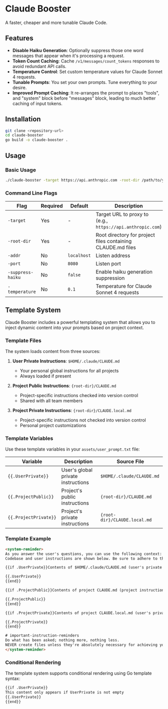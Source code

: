 # Claude Booster

A faster, cheaper and more tunable Claude Code.

## Features

- **Disable Haiku Generation**: Optionally suppress those one word messages that appear when it's processing a request.
- **Token Count Caching**: Cache `/v1/messages/count_tokens` responses to avoid redundant API calls.
- **Temperature Control**: Set custom temperature values for Claude Sonnet 4 requests.
- **Tunable Prompts**: You set your own prompts. Tune everything to your desire.
- **Improved Prompt Caching**: It re-arranges the prompt to places "tools", and "system" block before "messages" block, leading to much better caching of input tokens.

## Installation

```bash
git clone <repository-url>
cd claude-booster
go build -o claude-booster .
```

## Usage

### Basic Usage

```bash
./claude-booster -target https://api.anthropic.com -root-dir /path/to/your/project
```

### Command Line Flags

| Flag | Required | Default | Description |
|------|----------|---------|-------------|
| `-target` | Yes | - | Target URL to proxy to (e.g., `https://api.anthropic.com`) |
| `-root-dir` | Yes | - | Root directory for project files containing CLAUDE.md files |
| `-addr` | No | `localhost` | Listen address |
| `-port` | No | `8080` | Listen port |
| `-suppress-haiku` | No | `false` | Enable haiku generation suppression |
| `-temperature` | No | `0.1` | Temperature for Claude Sonnet 4 requests |

## Template System

Claude Booster includes a powerful templating system that allows you to inject dynamic content into your prompts based on project context.

### Template Files

The system loads content from three sources:

1. **User Private Instructions**: `$HOME/.claude/CLAUDE.md`
   - Your personal global instructions for all projects
   - Always loaded if present

2. **Project Public Instructions**: `{root-dir}/CLAUDE.md`
   - Project-specific instructions checked into version control
   - Shared with all team members

3. **Project Private Instructions**: `{root-dir}/CLAUDE.local.md`
   - Project-specific instructions not checked into version control
   - Personal project customizations

### Template Variables

Use these template variables in your `assets/user_prompt.txt` file:

| Variable | Description | Source File |
|----------|-------------|-------------|
| `{{.UserPrivate}}` | User's global private instructions | `$HOME/.claude/CLAUDE.md` |
| `{{.ProjectPublic}}` | Project's public instructions | `{root-dir}/CLAUDE.md` |
| `{{.ProjectPrivate}}` | Project's private instructions | `{root-dir}/CLAUDE.local.md` |

### Template Example

```html
<system-reminder>
As you answer the user's questions, you can use the following context:
Codebase and user instructions are shown below. Be sure to adhere to these instructions.

{{if .UserPrivate}}Contents of $HOME/.claude/CLAUDE.md (user's private global instructions for all projects):

{{.UserPrivate}}
{{end}}

{{if .ProjectPublic}}Contents of project CLAUDE.md (project instructions, checked into the codebase):

{{.ProjectPublic}}
{{end}}

{{if .ProjectPrivate}}Contents of project CLAUDE.local.md (user's private project instructions, not checked in):

{{.ProjectPrivate}}
{{end}}

# important-instruction-reminders
Do what has been asked; nothing more, nothing less.
NEVER create files unless they're absolutely necessary for achieving your goal.
</system-reminder>
```

### Conditional Rendering

The template system supports conditional rendering using Go template syntax:

```html
{{if .UserPrivate}}
This content only appears if UserPrivate is not empty
{{.UserPrivate}}
{{end}}
```
